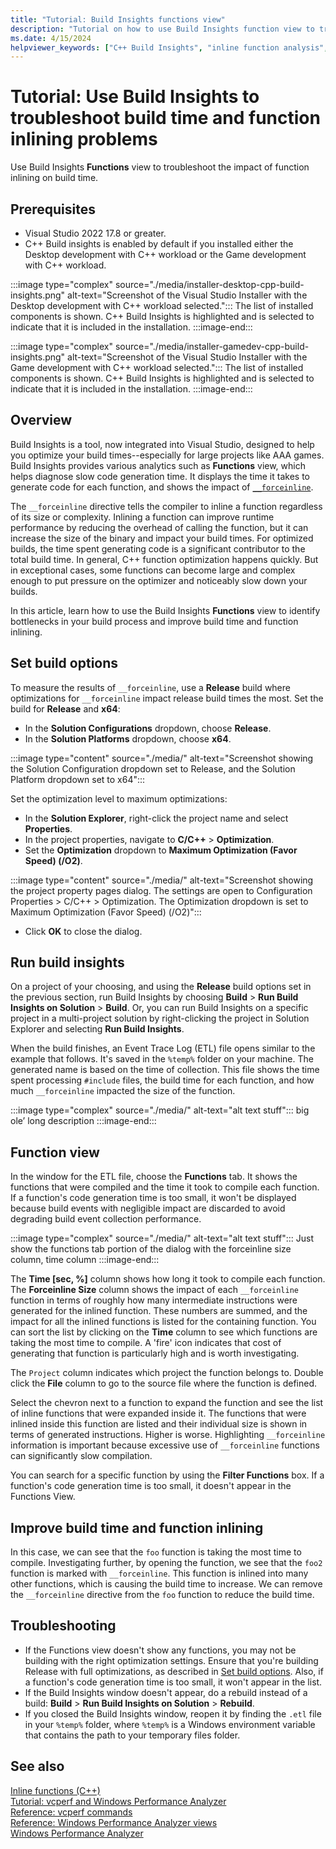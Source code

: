 ```yaml
---
title: "Tutorial: Build Insights functions view"
description: "Tutorial on how to use Build Insights function view to troubleshoot build time and forceinlines function inlining costs."
ms.date: 4/15/2024
helpviewer_keywords: ["C++ Build Insights", "inline function analysis", "build time analysis", "__forceinline analysis", "inlines analysis"]
---
```

# Tutorial: Use Build Insights to troubleshoot build time and function inlining problems

Use Build Insights **Functions** view to troubleshoot the impact of function inlining on build time.

## Prerequisites

- Visual Studio 2022 17.8 or greater.
- C++ Build insights is enabled by default if you installed either the Desktop development with C++ workload or the Game development with C++ workload.

:::image type="complex" source="./media/installer-desktop-cpp-build-insights.png" alt-text="Screenshot of the Visual Studio Installer with the Desktop development with C++ workload selected.":::
The list of installed components is shown. C++ Build Insights is highlighted and is selected to indicate that it is included in the installation.
:::image-end:::

:::image type="complex" source="./media/installer-gamedev-cpp-build-insights.png" alt-text="Screenshot of the Visual Studio Installer with the Game development with C++ workload selected.":::
The list of installed components is shown. C++ Build Insights is highlighted and is selected to indicate that it is included in the installation.
:::image-end:::

## Overview

Build Insights is a tool, now integrated into Visual Studio, designed to help you optimize your build times--especially for large projects like AAA games. Build Insights provides various analytics such as **Functions** view, which helps diagnose slow code generation time. It displays the time it takes to generate code for each function, and shows the impact of [`__forceinline`](../../cpp/inline-functions-cpp.md#inline-__inline-and-__forceinline).

The `__forceinline` directive tells the compiler to inline a function regardless of its size or complexity. Inlining a function can improve runtime performance by reducing the overhead of calling the function, but it can increase the size of the binary and impact your build times. For optimized builds, the time spent generating code is a significant contributor to the total build time. In general, C++ function optimization happens quickly. But in exceptional cases, some functions can become large and complex enough to put pressure on the optimizer and noticeably slow down your builds.

In this article, learn how to use the Build Insights **Functions** view to identify bottlenecks in your build process and improve build time and function inlining.

## Set build options

To measure the results of `__forceinline`, use a **Release** build where optimizations for `__forceinline` impact release build times the most. Set the build for **Release** and **x64**:

- In the **Solution Configurations** dropdown, choose **Release**.
- In the **Solution Platforms** dropdown, choose **x64**.

:::image type="content" source="./media/" alt-text="Screenshot showing the Solution Configuration dropdown set to Release, and the Solution Platform dropdown set to x64":::

Set the optimization level to maximum optimizations:

- In the **Solution Explorer**, right-click the project name and select **Properties**.
- In the project properties, navigate to **C/C++** > **Optimization**.
- Set the **Optimization** dropdown to **Maximum Optimization (Favor Speed) (/O2)**.

:::image type="content" source="./media/" alt-text="Screenshot showing the project property pages dialog. The settings are open to Configuration Properties > C/C++ > Optimization. The Optimization dropdown is set to Maximum Optimization (Favor Speed) (/O2)":::

- Click **OK** to close the dialog.

## Run build insights 

On a project of your choosing, and using the **Release** build options set in the previous section, run Build Insights by choosing **Build** > **Run Build Insights on Solution** > **Build**. Or, you can run Build Insights on a specific project in a multi-project solution by right-clicking the project in Solution Explorer and selecting **Run Build Insights**.

When the build finishes, an Event Trace Log (ETL) file opens similar to the example that follows. It's saved in the `%temp%` folder on your machine. The generated name is based on the time of collection. This file shows the time spent processing `#include` files, the build time for each function, and how much `__forceinline` impacted the size of the function.

:::image type="complex" source="./media/" alt-text="alt text stuff":::
big ole’ long description
:::image-end:::

## Function view

In the window for the ETL file, choose the **Functions** tab. It shows the functions that were compiled and the time it took to compile each function. If a function's code generation time is too small, it won't be displayed because build events with negligible impact are discarded to avoid degrading build event collection performance.

:::image type="complex" source="./media/" alt-text="alt text stuff":::
Just show the functions tab portion of the dialog with the forceinline size column, time column
:::image-end:::

The **Time [sec, %]** column shows how long it took to compile each function. The **Forceinline Size** column shows the impact of each `__forceinline` function in terms of roughly how many intermediate instructions were generated for the inlined function. These numbers are summed, and the impact for all the inlined functions is listed for the containing function. You can sort the list by clicking on the **Time** column to see which functions are taking the most time to compile. A 'fire' icon indicates that cost of generating that function is particularly high and is worth investigating.

The `Project` column indicates which project the function belongs to. Double click the **File** column to go to the source file where the function is defined.

Select the chevron next to a function to expand the function and see the list of inline functions that were expanded inside it. The functions that were inlined inside this function are listed and their individual size is shown in terms of generated instructions. Higher is worse. Highlighting `__forceinline` information is important because excessive use of `__forceinline` functions can significantly slow compilation.

You can search for a specific function by using the **Filter Functions** box. If a function's code generation time is too small, it doesn't appear in the Functions View.

## Improve build time and function inlining

In this case, we can see that the `foo` function is taking the most time to compile. Investigating further, by opening the function, we see that the `foo2` function is marked with `__forceinline`. This function is inlined into many other functions, which is causing the build time to increase. We can remove the `__forceinline` directive from the `foo` function to reduce the build time.

## Troubleshooting

- If the Functions view doesn't show any functions, you may not be building with the right optimization settings. Ensure that you're building Release with full optimizations, as described in [Set build options](#set-build-options). Also, if a function's code generation time is too small, it won't appear in the list.
- If the Build Insights window doesn't appear, do a rebuild instead of a build: **Build** > **Run Build Insights on Solution** > **Rebuild**.
- If you closed the Build Insights window, reopen it by finding the `.etl` file in your `%temp%` folder, where `%temp%` is a Windows environment variable that contains the path to your temporary files folder.

## See also

[Inline functions (C++)](../../cpp/inline-functions-cpp.md)\
[Tutorial: vcperf and Windows Performance Analyzer](vcperf-and-wpa.md)\
[Reference: vcperf commands](../reference/vcperf-commands.md)\
[Reference: Windows Performance Analyzer views](../reference/wpa-views.md)\
[Windows Performance Analyzer](/windows-hardware/test/wpt/windows-performance-analyzer)
